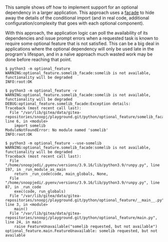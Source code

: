 This sample shows off how to implement support for an optional dependency in a larger application. This approach uses
a [façade](https://en.wikipedia.org/wiki/Facade_pattern) to hide away the details of the conditional import (and in real
code, additional configuration/complexity that goes with each optional component).

With this approach, the application logic can poll the availability of its dependencies and issue prompt errors when a
requested task is known to require some optional feature that is not satisfied. This can be a big deal in applications
where the optional dependency will only be used late in the program's lifespan, and in a naïve approach much wasted work
may be done before reaching that point.


```
$ python3 -m optional_feature
WARNING:optional_feature.somelib_facade:somelib is not available, functionality will be degraded
INFO:root:OK

$ python3 -m optional_feature -v
WARNING:optional_feature.somelib_facade:somelib is not available, functionality will be degraded
DEBUG:optional_feature.somelib_facade:Exception details:
Traceback (most recent call last):
  File "/var/lib/gitea/data/gitea-repositories/snoopj/playground.git/python/optional_feature/somelib_facade.py", line 6, in <module>
    import somelib
ModuleNotFoundError: No module named 'somelib'
INFO:root:OK

$ python3 -m optional_feature --use-somelib
WARNING:optional_feature.somelib_facade:somelib is not available, functionality will be degraded
Traceback (most recent call last):
  File "/home/snoopjedi/.pyenv/versions/3.9.16/lib/python3.9/runpy.py", line 197, in _run_module_as_main
    return _run_code(code, main_globals, None,
  File "/home/snoopjedi/.pyenv/versions/3.9.16/lib/python3.9/runpy.py", line 87, in _run_code
    exec(code, run_globals)
  File "/var/lib/gitea/data/gitea-repositories/snoopj/playground.git/python/optional_feature/__main__.py", line 3, in <module>
    main()
  File "/var/lib/gitea/data/gitea-repositories/snoopj/playground.git/python/optional_feature/main.py", line 24, in main
    raise FeatureUnavailable("somelib requested, but not available")
optional_feature.main.FeatureUnavailable: somelib requested, but not available
```
